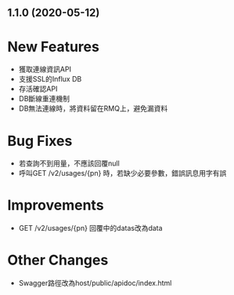 1.1.0 (2020-05-12)
--
# New Features
- 獲取連線資訊API
- 支援SSL的Influx DB
- 存活確認API
- DB斷線重連機制
- DB無法連線時，將資料留在RMQ上，避免漏資料

# Bug Fixes
- 若查詢不到用量，不應該回覆null
- 呼叫GET /v2/usages/{pn} 時，若缺少必要參數，錯誤訊息用字有誤  

# Improvements
- GET /v2/usages/{pn} 回覆中的datas改為data

# Other Changes
- Swagger路徑改為host/public/apidoc/index.html
